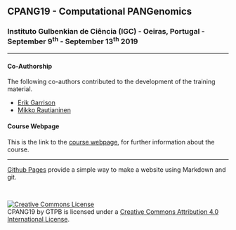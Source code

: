 ## CPANG19 - Computational PANGenomics

###  Instituto Gulbenkian de Ciência (IGC) - Oeiras, Portugal - September 9<sup>th</sup> - September 13<sup>th</sup> 2019

---

#### Co-Authorship

The following co-authors contributed to the development of the training material.

* [Erik Garrison](https://github.com/ekg)
* [Mikko Rautianinen](https://github.com/maickrau)

#### Course Webpage
This is the link to the [course webpage](http://gtpb.igc.gulbenkian.pt/bicourses/2019/CPANG19/), for further information about the course.

---

[Github Pages](https://pages.github.com) provide a simple way to make a website using Markdown and git.

<br>

<a rel="license" href="http://creativecommons.org/licenses/by/4.0/"><img alt="Creative Commons License" style="border-width:0" src="https://i.creativecommons.org/l/by/4.0/88x31.png" /></a><br /><span xmlns:dct="http://purl.org/dc/terms/" property="dct:title">CPANG19</span> by <span xmlns:cc="http://creativecommons.org/ns#" property="cc:attributionName">GTPB</span> is licensed under a <a rel="license" href="http://creativecommons.org/licenses/by/4.0/">Creative Commons Attribution 4.0 International License</a>.
